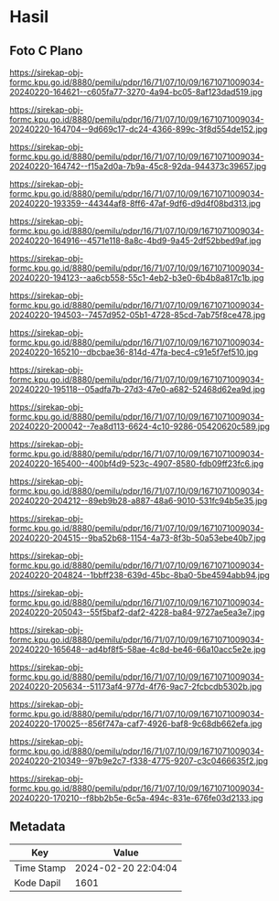 # Hasil

## Foto C Plano

https://sirekap-obj-formc.kpu.go.id/8880/pemilu/pdpr/16/71/07/10/09/1671071009034-20240220-164621--c605fa77-3270-4a94-bc05-8af123dad519.jpg

https://sirekap-obj-formc.kpu.go.id/8880/pemilu/pdpr/16/71/07/10/09/1671071009034-20240220-164704--9d669c17-dc24-4366-899c-3f8d554de152.jpg

https://sirekap-obj-formc.kpu.go.id/8880/pemilu/pdpr/16/71/07/10/09/1671071009034-20240220-164742--f15a2d0a-7b9a-45c8-92da-944373c39657.jpg

https://sirekap-obj-formc.kpu.go.id/8880/pemilu/pdpr/16/71/07/10/09/1671071009034-20240220-193359--44344af8-8ff6-47af-9df6-d9d4f08bd313.jpg

https://sirekap-obj-formc.kpu.go.id/8880/pemilu/pdpr/16/71/07/10/09/1671071009034-20240220-164916--4571e118-8a8c-4bd9-9a45-2df52bbed9af.jpg

https://sirekap-obj-formc.kpu.go.id/8880/pemilu/pdpr/16/71/07/10/09/1671071009034-20240220-194123--aa6cb558-55c1-4eb2-b3e0-6b4b8a817c1b.jpg

https://sirekap-obj-formc.kpu.go.id/8880/pemilu/pdpr/16/71/07/10/09/1671071009034-20240220-194503--7457d952-05b1-4728-85cd-7ab75f8ce478.jpg

https://sirekap-obj-formc.kpu.go.id/8880/pemilu/pdpr/16/71/07/10/09/1671071009034-20240220-165210--dbcbae36-814d-47fa-bec4-c91e5f7ef510.jpg

https://sirekap-obj-formc.kpu.go.id/8880/pemilu/pdpr/16/71/07/10/09/1671071009034-20240220-195118--05adfa7b-27d3-47e0-a682-52468d62ea9d.jpg

https://sirekap-obj-formc.kpu.go.id/8880/pemilu/pdpr/16/71/07/10/09/1671071009034-20240220-200042--7ea8d113-6624-4c10-9286-05420620c589.jpg

https://sirekap-obj-formc.kpu.go.id/8880/pemilu/pdpr/16/71/07/10/09/1671071009034-20240220-165400--400bf4d9-523c-4907-8580-fdb09ff23fc6.jpg

https://sirekap-obj-formc.kpu.go.id/8880/pemilu/pdpr/16/71/07/10/09/1671071009034-20240220-204212--89eb9b28-a887-48a6-9010-531fc94b5e35.jpg

https://sirekap-obj-formc.kpu.go.id/8880/pemilu/pdpr/16/71/07/10/09/1671071009034-20240220-204515--9ba52b68-1154-4a73-8f3b-50a53ebe40b7.jpg

https://sirekap-obj-formc.kpu.go.id/8880/pemilu/pdpr/16/71/07/10/09/1671071009034-20240220-204824--1bbff238-639d-45bc-8ba0-5be4594abb94.jpg

https://sirekap-obj-formc.kpu.go.id/8880/pemilu/pdpr/16/71/07/10/09/1671071009034-20240220-205043--55f5baf2-daf2-4228-ba84-9727ae5ea3e7.jpg

https://sirekap-obj-formc.kpu.go.id/8880/pemilu/pdpr/16/71/07/10/09/1671071009034-20240220-165648--ad4bf8f5-58ae-4c8d-be46-66a10acc5e2e.jpg

https://sirekap-obj-formc.kpu.go.id/8880/pemilu/pdpr/16/71/07/10/09/1671071009034-20240220-205634--51173af4-977d-4f76-9ac7-2fcbcdb5302b.jpg

https://sirekap-obj-formc.kpu.go.id/8880/pemilu/pdpr/16/71/07/10/09/1671071009034-20240220-170025--856f747a-caf7-4926-baf8-9c68db662efa.jpg

https://sirekap-obj-formc.kpu.go.id/8880/pemilu/pdpr/16/71/07/10/09/1671071009034-20240220-210349--97b9e2c7-f338-4775-9207-c3c0466635f2.jpg

https://sirekap-obj-formc.kpu.go.id/8880/pemilu/pdpr/16/71/07/10/09/1671071009034-20240220-170210--f8bb2b5e-6c5a-494c-831e-676fe03d2133.jpg


## Metadata

| Key        | Value               |
| ---------- | ------------------- |
| Time Stamp | 2024-02-20 22:04:04 |
| Kode Dapil | 1601                |




